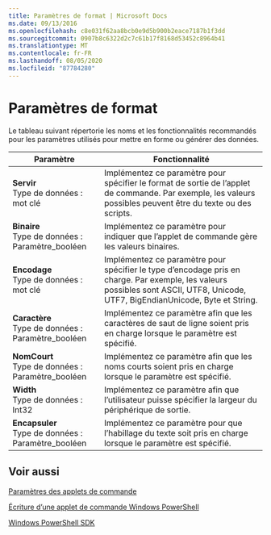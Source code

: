 ```yaml
---
title: Paramètres de format | Microsoft Docs
ms.date: 09/13/2016
ms.openlocfilehash: c8e031f62aa8bcb0e9d5b900b2eace7187b1f3dd
ms.sourcegitcommit: 0907b8c6322d2c7c61b17f8168d53452c8964b41
ms.translationtype: MT
ms.contentlocale: fr-FR
ms.lasthandoff: 08/05/2020
ms.locfileid: "87784280"
---
```

# <a name="format-parameters"></a>Paramètres de format

Le tableau suivant répertorie les noms et les fonctionnalités recommandés pour les paramètres utilisés pour mettre en forme ou générer des données.

|Paramètre|Fonctionnalité|
|---|---|
|**Servir**<br>Type de données : mot clé|Implémentez ce paramètre pour spécifier le format de sortie de l’applet de commande. Par exemple, les valeurs possibles peuvent être du texte ou des scripts.|
|**Binaire**<br>Type de données : Paramètre_booléen|Implémentez ce paramètre pour indiquer que l’applet de commande gère les valeurs binaires.|
|**Encodage**<br>Type de données : mot clé|Implémentez ce paramètre pour spécifier le type d’encodage pris en charge. Par exemple, les valeurs possibles sont ASCII, UTF8, Unicode, UTF7, BigEndianUnicode, Byte et String.|
|**Caractère**<br>Type de données : Paramètre_booléen|Implémentez ce paramètre afin que les caractères de saut de ligne soient pris en charge lorsque le paramètre est spécifié.|
|**NomCourt**<br>Type de données : Paramètre_booléen|Implémentez ce paramètre afin que les noms courts soient pris en charge lorsque le paramètre est spécifié.|
|**Width**<br>Type de données : Int32|Implémentez ce paramètre afin que l’utilisateur puisse spécifier la largeur du périphérique de sortie.|
|**Encapsuler**<br>Type de données : Paramètre_booléen|Implémentez ce paramètre pour que l’habillage du texte soit pris en charge lorsque le paramètre est spécifié.|
## <a name="see-also"></a>Voir aussi

[Paramètres des applets de commande](./cmdlet-parameters.md)

[Écriture d’une applet de commande Windows PowerShell](./writing-a-windows-powershell-cmdlet.md)

[Windows PowerShell SDK](../windows-powershell-reference.md)
